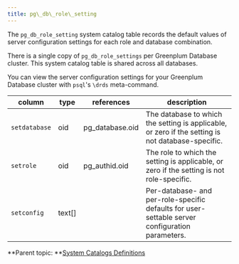 ```yaml
---
title: pg\_db\_role\_setting 
---
```


The `pg_db_role_setting` system catalog table records the default values of server configuration settings for each role and database combination.

There is a single copy of `pg_db_role_settings` per Greenplum Database cluster. This system catalog table is shared across all databases.

You can view the server configuration settings for your Greenplum Database cluster with `psql`'s `\drds` meta-command.

|column|type|references|description|
|------|----|----------|-----------|
|`setdatabase`|oid|pg\_database.oid|The database to which the setting is applicable, or zero if the setting is not database-specific.|
|`setrole`|oid|pg\_authid.oid|The role to which the setting is applicable, or zero if the setting is not role-specific.|
|`setconfig`|text\[\]| |Per-database- and per-role-specific defaults for user-settable server configuration parameters.|

**Parent topic: **[System Catalogs Definitions](../system_catalogs/catalog_ref-html.html)

